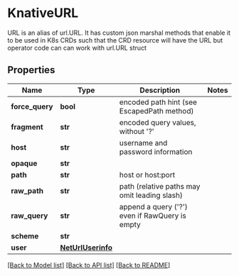 # KnativeURL

URL is an alias of url.URL. It has custom json marshal methods that enable it to be used in K8s CRDs such that the CRD resource will have the URL but operator code can can work with url.URL struct
## Properties
Name | Type | Description | Notes
------------ | ------------- | ------------- | -------------
**force_query** | **bool** | encoded path hint (see EscapedPath method) | 
**fragment** | **str** | encoded query values, without &#39;?&#39; | 
**host** | **str** | username and password information | 
**opaque** | **str** |  | 
**path** | **str** | host or host:port | 
**raw_path** | **str** | path (relative paths may omit leading slash) | 
**raw_query** | **str** | append a query (&#39;?&#39;) even if RawQuery is empty | 
**scheme** | **str** |  | 
**user** | [**NetUrlUserinfo**](NetUrlUserinfo.md) |  | 

[[Back to Model list]](../README.md#documentation-for-models) [[Back to API list]](../README.md#documentation-for-api-endpoints) [[Back to README]](../README.md)


